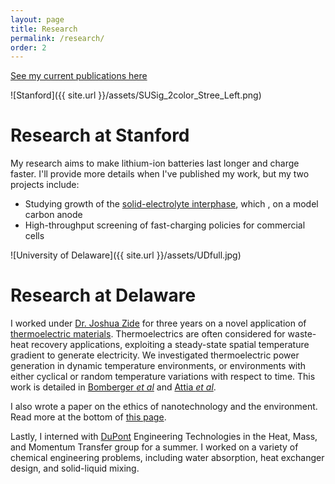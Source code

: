 ```yaml
---
layout: page
title: Research
permalink: /research/
order: 2
---
```


[See my current publications here](/publications)


![Stanford]({{ site.url }}/assets/SUSig_2color_Stree_Left.png)

Research at Stanford
====================

My research aims to make lithium-ion batteries last longer and charge faster.
I'll provide more details when I've published my work, but my two projects include:
- Studying growth of the
[solid-electrolyte interphase](https://en.wikipedia.org/wiki/Lithium-ion_battery#Electrolytes),
which , on a model carbon anode
- High-throughput screening of fast-charging policies for commercial cells


![University of Delaware]({{ site.url }}/assets/UDfull.jpg)

Research at Delaware
====================

I worked under [Dr. Joshua Zide](http://www.zidelab.org/) for three years on a novel application of
[thermoelectric materials](http://www.thermoelectrics.caltech.edu/thermoelectrics/index.html).
 Thermoelectrics are often considered for waste-heat recovery applications,
 exploiting a steady-state spatial temperature gradient to generate electricity.
 We investigated thermoelectric power generation in dynamic temperature environments,
 or environments with either cyclical or random temperature variations with respect to time.
 This work is detailed in [Bomberger *et al*](http://dx.doi.org/10.1016/j.applthermaleng.2013.02.039)
 and [Attia *et al*](http://dx.doi.org/10.1016/j.energy.2013.08.046).

I also wrote a paper on the ethics of nanotechnology and the environment. Read more at the bottom of [this page](http://www1.udel.edu/researchmagazine/issue/vol4_no2/teamwork.html).

<!--![DuPont]({{ site.url }}/assets/DuPont.jpg)-->

Lastly, I interned with [DuPont](http://www.dupont.com/) Engineering Technologies in the Heat, Mass, and Momentum Transfer group for a summer. I worked on a variety of chemical engineering problems, including water absorption, heat exchanger design, and solid-liquid mixing.
